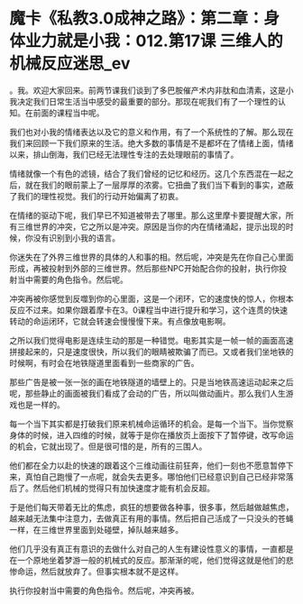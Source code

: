 # 魔卡《私教3.0成神之路》：第二章：身体业力就是小我：012.第17课 三维人的机械反应迷思_ev

。我。欢迎大家回来。前两节课我们谈到了多巴胺催产术内非肽和血清素，这是小我决定我们日常生活当中感受的最重要的部分。那现在呢我们有了一个理性的认知。在前面的课程当中呢。

我们也对小我的情绪表达以及它的意义和作用，有了一个系统性的了解。那么现在我们来回顾一下我们原来的生活。绝大多数的事情是不是都坏在了情绪上面，情绪以来，排山倒海，我们已经无法理性专注的去处理眼前的事情了。

情绪就像一个有色的滤镜，结合了我们曾经的记忆和经历。这几个东西混在一起之后，就在我们的眼前蒙上了一层厚厚的浓雾。它扭曲了我们当下看到的事实，遮蔽了我们的理性视觉。我们的行动开始偏离了初衷。

在情绪的驱动下呢，我们早已不知道被带去了哪里。那么这里摩卡要提醒大家，所有三维世界的冲突，它之所以是冲突。原因是当你的内在情绪涌起，提示出现的时候，你没有识别到小我的语言。

你迷失在了外界三维世界的具体的人和事的相。然后呢，冲突是先在你自己心里面形成，再被投射到外部的三维世界。然后那些NPC开始配合你的投射，执行你投射当中需要的角色指令。然后呢。

冲突再被你感觉到反噬到你的心里面，这是一个闭环，它的速度快的惊人，你根本反应不过来。如果你跟着摩卡在3。0课程当中进行提升和学习，这个连贯的快速转动的命运闭环，它就会转速会慢慢慢下来。有点像放电影啊。

之所以我们觉得电影是连续生动的那是一种错觉。电影其实是一帧一帧的画面高速拼接起来的，只是速度很快，所以我们的眼睛被欺骗了而已。又或者我们坐地铁的时候啊，有时会在地铁隧道里面看到一些商家的广告。

那些广告是被一张一张的画在地铁隧道的墙壁上的。只是当地铁高速运动起来之后呢，那些静止的画面被我们看成了会动的广告，所以叫做动画片。那么我们人生游戏也是一样的。

每一个当下其实都是打破我们原来机械命运循环的机会。是每一个当下。当你觉察身体的时候，进入四维的时候，就等于是你在播放页上面按下了暂停键，改写命运的机会，它就出现了。但是很可惜的是，所有的三围人。

他们都在全力以赴的快速的跟着这个三维动画往前狂奔，他们一刻也不愿意暂停下来，真怕自己跑慢了一点呢，就会失去更多。哪怕他们已经意识到自己已经非常落后了。然后他们机械的觉得只有加快速度才能有机会反超。

于是他们每天带着无比的焦虑，疯狂的想要做各种事，很多事，然后越做越焦虑，越来越无法集中注意力，去做真正有用的事情。然后把自己活成了一只没头的苍蝇一样，在三维世界里面到处碰壁，掉队越来越多。

他们几乎没有真正有意识的去做什么对自己的人生有建设性意义的事情，一直都是在一个原地坐着梦游一般的机械式的反应。那渐渐的呢，他们觉得这就是他们的悲惨命运，然后就放弃了。但事实根本就不是这样。

执行你投射当中需要的角色指令。然后呢，冲突再被。
